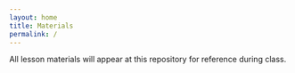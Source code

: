 ```yaml
---
layout: home
title: Materials
permalink: /
---
```


All lesson materials will appear at this repository for reference during class.
